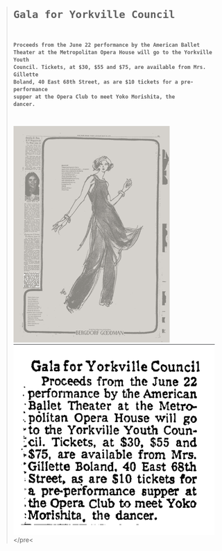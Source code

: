 
<blockquote>

**<h1><pre><code>Gala for Yorkville Council</h1>**
**Proceeds from the June 22 
performance by the American
Ballet Theater at the Metropolitan Opera House will go 
to the Yorkville Youth Council. Tickets, at $30, $55 and
$75, are available from Mrs.
Gillette Boland, 40 East 68th
Street, as are $10 tickets for
a pre-performance supper at
the Opera Club to meet Yoko 
Morishita, the dancer.**</p1>


![newspaper1976](../images/newspaper1976.png)
![yorkvillegala](../images/yorkvillegala.png)</code></pre<


<blockquote>
  
 
